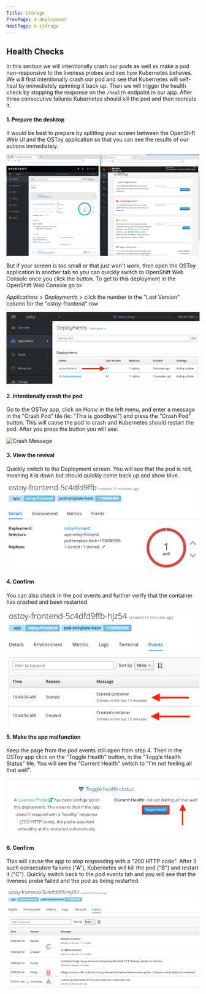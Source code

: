 ```yaml
---
Title: Storage
PrevPage: 4-deployment
NextPage: 6-storage
---
```


## Health Checks
In this section we will intentionally crash our pods as well as make a pod non-responsive to the liveness probes and see how Kubernetes behaves.  We will first intentionally crash our pod and see that Kubernetes will self-heal by immediately spinning it back up. Then we will trigger the health check by stopping the response on the `/health` endpoint in our app. After three consecutive failures Kubernetes should kill the pod and then recreate it.

#### 1. Prepare the desktop
It would be best to prepare by splitting your screen between the OpenShift Web UI and the OSToy application so that you can see the results of our actions immediately.

![Splitscreen](images/5-ostoy-splitscreen.png)

But if your screen is too small or that just won't work, then open the OSToy application in another tab so you can quickly switch to OpenShift Web Console once you click the button. To get to this deployment in the OpenShift Web Console go to:

*Applications* > *Deployments* > click the number in the "Last Version" column for the "ostoy-frontend" row

![Deploy Num](images/5-ostoy-deploynum.png)

#### 2. Intentionally crash the pod
Go to the OSToy app, click on *Home* in the left menu, and enter a message in the "Crash Pod" tile (ie: "This is goodbye!") and press the "Crash Pod" button.  This will cause the pod to crash and Kubernetes should restart the pod. After you press the button you will see:

![Crash Message](/images/5-ostoy-crashmsg.png)

#### 3. View the revival
Quickly switch to the Deployment screen. You will see that the pod is red, meaning it is down but should quickly come back up and show blue.

![Pod Crash](images/5-ostoy-podcrash.png)

#### 4. Confirm
You can also check in the pod events and further verify that the container has crashed and been restarted.

![Pod Events](images/5-ostoy-podevents.png)

#### 5. Make the app malfunction
Keep the page from the pod events still open from step 4.  Then in the OSToy app click on the "Toggle Health" button, in the "Toggle Health Status" tile.  You will see the "Current Health" switch to "I'm not feeling all that well".

![Pod Events](images/5-ostoy-togglehealth.png)

#### 6. Confirm
This will cause the app to stop responding with a "200 HTTP code". After 3 such consecutive failures ("A"), Kubernetes will kill the pod ("B") and restart it ("C"). Quickly switch back to the pod events tab and you will see that the liveness probe failed and the pod as being restarted.

![Pod Events2](images/5-ostoy-podevents2.png)
